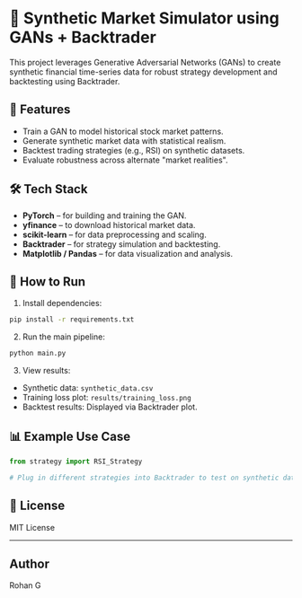 # 🧠 Synthetic Market Simulator using GANs + Backtrader

This project leverages Generative Adversarial Networks (GANs) to create synthetic financial time-series data for robust strategy development and backtesting using Backtrader.

## 🚀 Features

- Train a GAN to model historical stock market patterns.
- Generate synthetic market data with statistical realism.
- Backtest trading strategies (e.g., RSI) on synthetic datasets.
- Evaluate robustness across alternate "market realities".

## 🛠️ Tech Stack

- **PyTorch** – for building and training the GAN.
- **yfinance** – to download historical market data.
- **scikit-learn** – for data preprocessing and scaling.
- **Backtrader** – for strategy simulation and backtesting.
- **Matplotlib / Pandas** – for data visualization and analysis.

## 🧪 How to Run

1. Install dependencies:

```bash
pip install -r requirements.txt
```

2. Run the main pipeline:

```bash
python main.py
```

3. View results:

- Synthetic data: `synthetic_data.csv`
- Training loss plot: `results/training_loss.png`
- Backtest results: Displayed via Backtrader plot.

## 📊 Example Use Case

```python
from strategy import RSI_Strategy

# Plug in different strategies into Backtrader to test on synthetic data
```

## 📄 License

MIT License

---

## Author

Rohan G
